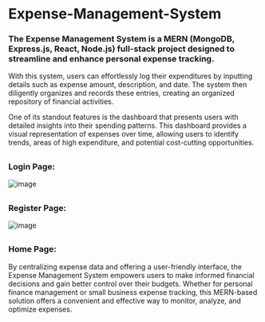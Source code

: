 # Expense-Management-System
### The Expense Management System is a MERN (MongoDB, Express.js, React, Node.js) full-stack project designed to streamline and enhance personal expense tracking.

With this system, users can effortlessly log their expenditures by inputting details such as expense amount, description, and date. The system then diligently organizes and records these entries, creating an organized repository of financial activities.

One of its standout features is the dashboard that presents users with detailed insights into their spending patterns. This dashboard provides a visual representation of expenses over time, allowing users to identify trends, areas of high expenditure, and potential cost-cutting opportunities. 
##
### Login Page:
![image](https://github.com/NIRANJAN-K-DESHMUKH/Expense-Management-System/assets/82277471/8b38ebb2-6764-4c49-8ced-85cb0c1861dd)
##
### Register Page:
![image](https://github.com/NIRANJAN-K-DESHMUKH/Expense-Management-System/assets/82277471/16431dc4-b3c3-45e4-805f-9a121766b7eb)
##
### Home Page:






By centralizing expense data and offering a user-friendly interface, the Expense Management System empowers users to make informed financial decisions and gain better control over their budgets. Whether for personal finance management or small business expense tracking, this MERN-based solution offers a convenient and effective way to monitor, analyze, and optimize expenses.
